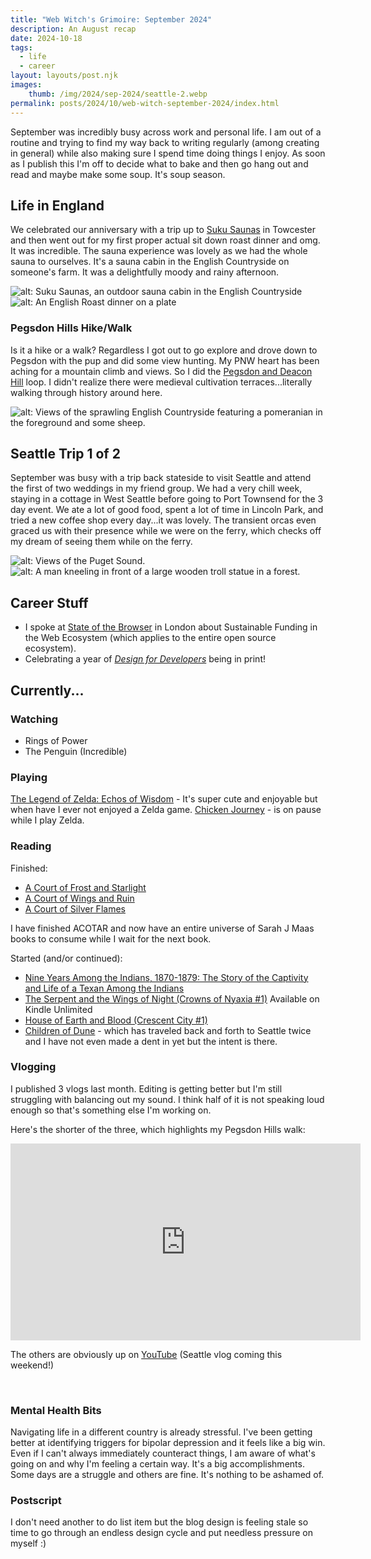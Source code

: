 ```yaml
---
title: "Web Witch's Grimoire: September 2024"
description: An August recap
date: 2024-10-18
tags:
  - life
  - career
layout: layouts/post.njk
images:
    thumb: /img/2024/sep-2024/seattle-2.webp
permalink: posts/2024/10/web-witch-september-2024/index.html
---
```


September was incredibly busy across work and personal life. I am out of a routine and trying to find my way back to writing regularly (among creating in general) while also making sure I spend time doing things I enjoy. As soon as I publish this I'm off to decide what to bake and then go hang out and read and maybe make some soup. It's soup season.  

## Life in England
We celebrated our anniversary with a trip up to [Suku Saunas](https://www.sukusaunas.co.uk/) in Towcester and then went out for my first proper actual sit down roast dinner and omg. It was incredible. The sauna experience was lovely as we had the whole sauna to ourselves. It's a sauna cabin in the English Countryside on someone's farm. It was a delightfully moody and rainy afternoon.  

![alt: Suku Saunas, an outdoor sauna cabin in the English Countryside](/../img/2024/sep-2024/suku-saunas.webp)
![alt: An English Roast dinner on a plate](/../img/2024/sep-2024/roast-dinner.webp)

### Pegsdon Hills Hike/Walk
Is it a hike or a walk? Regardless I got out to go explore and drove down to Pegsdon with the pup and did some view hunting. My PNW heart has been aching for a mountain climb and views. So I did the [Pegsdon and Deacon Hill](https://www.chilterns.org.uk/visit-chilterns/walks-rides-countryside-activities/social-distance-friendly-walks/pegsdon-deacon-hill/) loop. I didn't realize there were medieval cultivation terraces...literally walking through history around here.

![alt: Views of the sprawling English Countryside featuring a pomeranian in the foreground and some sheep.](/../img/2024/sep-2024/pegsdon.webp)

## Seattle Trip 1 of 2

September was busy with a trip back stateside to visit Seattle and attend the first of two weddings in my friend group. We had a very chill week, staying in a cottage in West Seattle before going to Port Townsend for the 3 day event. We ate a lot of good food, spent a lot of time in Lincoln Park, and tried a new coffee shop every day...it was lovely. The transient orcas even graced us with their presence while we were on the ferry, which checks off my dream of seeing them while on the ferry. 

![alt: Views of the Puget Sound.](/../img/2024/sep-2024/seattle-1.webp)
![alt: A man kneeling in front of a large wooden troll statue in a forest.](/../img/2024/sep-2024/seattle-2.webp)



## Career Stuff
- I spoke at [State of the Browser](https://www.youtube.com/watch?v=OzypUma4NW4&t=7s) in London about Sustainable Funding in the Web Ecosystem (which applies to the entire open source ecosystem).
- Celebrating a year of [_Design for Developers_](https://www.manning.com/books/design-for-developers?utm_source=stimac&utm_medium=affiliate&utm_campaign=book_stimac_design_4_19_22&a_aid=stimac&a_bid=5f6ba095) being in print!

## Currently... 

### Watching
- Rings of Power 
- The Penguin (Incredible)

### Playing

[The Legend of Zelda: Echos of Wisdom](https://amzn.to/4eFtIo9) - It's super cute and enjoyable but when have I ever not enjoyed a Zelda game. 
[Chicken Journey](https://www.nintendo.com/us/store/products/chicken-journey-switch/) - is on pause while I play Zelda. 

### Reading 
Finished:
- [A Court of Frost and Starlight](https://amzn.to/3YeEmuY)
- [A Court of Wings and Ruin](https://amzn.to/3Uczo0w)
- [A Court of Silver Flames](https://amzn.to/3NCxoLj)

I have finished ACOTAR and now have an entire universe of Sarah J Maas books to consume while I wait for the next book.

Started (and/or continued):
- [Nine Years Among the Indians, 1870-1879: The Story of the Captivity and Life of a Texan Among the Indians](https://amzn.to/4f4h9lW) 
- [The Serpent and the Wings of Night (Crowns of Nyaxia #1)](https://amzn.to/40t7hOX) Available on Kindle Unlimited 
- [House of Earth and Blood (Crescent City #1)](https://amzn.to/4045642)
- [Children of Dune](https://amzn.to/3BNylOq) - which has traveled back and forth to Seattle twice and I have not even made a dent in yet but the intent is there.

### Vlogging

I published 3 vlogs last month. Editing is getting better but I'm still struggling with balancing out my sound. I think half of it is not speaking loud enough so that's something else I'm working on.

Here's the shorter of the three, which highlights my Pegsdon Hills walk: 

<iframe width="560" height="315" src="https://www.youtube.com/embed/Ei4H90P5HqI?si=5xbjtERTzH9ph2--" title="YouTube video player" frameborder="0" allow="accelerometer; autoplay; clipboard-write; encrypted-media; gyroscope; picture-in-picture; web-share" referrerpolicy="strict-origin-when-cross-origin" allowfullscreen></iframe>

The others are obviously up on [YouTube](https://www.youtube.com/@seaotta__) (Seattle vlog coming this weekend!)

<br>

### Mental Health Bits

Navigating life in a different country is already stressful. I've been getting better at identifying triggers for bipolar depression and it feels like a big win. Even if I can't always immediately counteract things, I am aware of what's going on and why I'm feeling a certain way. It's a big accomplishments. Some days are a struggle and others are fine. It's nothing to be ashamed of. 

### Postscript 

I don't need another to do list item but the blog design is feeling stale so time to go through an endless design cycle and put needless pressure on myself :) 